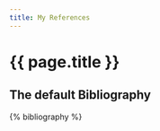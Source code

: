 ```yaml
---
title: My References
---
```


{{ page.title }}
================

The default Bibliography
------------------------

{% bibliography %}

